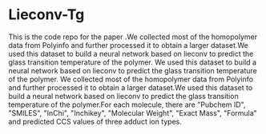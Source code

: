 # Lieconv-Tg
This is the code repo for the paper .We collected most of the homopolymer data from Polyinfo and further processed it to obtain a larger dataset.We used this dataset to build a neural network based on lieconv to predict the glass transition temperature of the polymer. We used this dataset to build a neural network based on lieconv to predict the glass transition temperature of the polymer. We collected most of the homopolymer data from Polyinfo and further processed it to obtain a larger dataset.We used this dataset to build a neural network based on lieconv to predict the glass transition temperature of the polymer.For each molecule, there are "Pubchem ID", "SMILES", "InChi", "Inchikey", "Molecular Weight", "Exact Mass", "Formula" and predicted CCS values of three adduct ion types.
